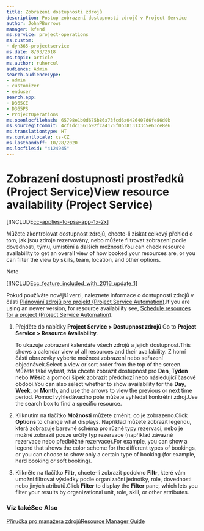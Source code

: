 ```yaml
---
title: Zobrazení dostupnosti zdrojů
description: Postup zobrazení dostupnosti zdrojů v Project Service
author: JohnPBurrows
manager: kfend
ms.service: project-operations
ms.custom:
- dyn365-projectservice
ms.date: 8/03/2018
ms.topic: article
ms.author: ruhercul
audience: Admin
search.audienceType:
- admin
- customizer
- enduser
search.app:
- D365CE
- D365PS
- ProjectOperations
ms.openlocfilehash: 65798e1b0d675b86a73fcd6a0426407d6fe86d0b
ms.sourcegitcommit: 4cf1dc1561b92fca4175f0b3813133c5e63ce8e6
ms.translationtype: HT
ms.contentlocale: cs-CZ
ms.lasthandoff: 10/28/2020
ms.locfileid: "4124945"
---
```

# <a name="view-resource-availability-project-service"></a><span data-ttu-id="cf804-103">Zobrazení dostupnosti prostředků (Project Service)</span><span class="sxs-lookup"><span data-stu-id="cf804-103">View resource availability (Project Service)</span></span>

[!INCLUDE[cc-applies-to-psa-app-1x-2x](../includes/cc-applies-to-psa-app-1x-2x.md)]

<span data-ttu-id="cf804-104">Můžete zkontrolovat dostupnost zdrojů, chcete-li získat celkový přehled o tom, jak jsou zdroje rezervovány, nebo můžete filtrovat zobrazení podle dovedností, týmu, umístění a dalších možností.</span><span class="sxs-lookup"><span data-stu-id="cf804-104">You can check resource availability to get an overall view of how booked your resources are, or you can filter the view by skills, team, location, and other options.</span></span>  
  
> [!NOTE]
> [!INCLUDE[cc_feature_included_with_2016_update_1](../includes/cc-feature-included-with-2016-update-1.md)]  
> 
>  <span data-ttu-id="cf804-105">Pokud používáte novější verzi, naleznete informace o dostupnosti zdrojů v části [Plánování zdrojů pro projekt (Project Service Automation)](../psa/schedule-resources-project.md).</span><span class="sxs-lookup"><span data-stu-id="cf804-105">If you are using an newer version, for resource availability see, [Schedule resources for a project (Project Service Automation)](../psa/schedule-resources-project.md).</span></span>  

1. <span data-ttu-id="cf804-106">Přejděte do nabídky **Project Service > Dostupnost zdrojů**.</span><span class="sxs-lookup"><span data-stu-id="cf804-106">Go to **Project Service > Resource Availability**.</span></span>  

    <span data-ttu-id="cf804-107">To ukazuje zobrazení kalendáře všech zdrojů a jejich dostupnost.</span><span class="sxs-lookup"><span data-stu-id="cf804-107">This shows a calendar view of all resources and their availability.</span></span> <span data-ttu-id="cf804-108">Z horní části obrazovky vyberte možnost zobrazení nebo seřazení objednávek.</span><span class="sxs-lookup"><span data-stu-id="cf804-108">Select a view or sort order from the top of the screen.</span></span> <span data-ttu-id="cf804-109">Můžete také vybrat, zda chcete zobrazit dostupnost pro **Den**, **Týden** nebo **Měsíc** a pomocí šipek zobrazit předchozí nebo následující časové období.</span><span class="sxs-lookup"><span data-stu-id="cf804-109">You can also select whether to show availability for the **Day**, **Week**, or **Month**, and use the arrows to view the previous or next time period.</span></span> <span data-ttu-id="cf804-110">Pomocí vyhledávacího pole můžete vyhledat konkrétní zdroj.</span><span class="sxs-lookup"><span data-stu-id="cf804-110">Use the search box to find a specific resource.</span></span>  

2. <span data-ttu-id="cf804-111">Kliknutím na tlačítko **Možnosti** můžete změnit, co je zobrazeno.</span><span class="sxs-lookup"><span data-stu-id="cf804-111">Click **Options** to change what displays.</span></span> <span data-ttu-id="cf804-112">Například můžete zobrazit legendu, která zobrazuje barevné schéma pro různé typy rezervací, nebo je možné zobrazit pouze určitý typ rezervace (například závazné rezervace nebo předběžné rezervace).</span><span class="sxs-lookup"><span data-stu-id="cf804-112">For example, you can show a legend that shows the color scheme for the different types of bookings, or you can choose to show only a certain type of booking (for example, hard booking or soft booking).</span></span>  

3. <span data-ttu-id="cf804-113">Klikněte na tlačítko **Filtr**, chcete-li zobrazit podokno **Filtr**, které vám umožní filtrovat výsledky podle organizační jednotky, role, dovednosti nebo jiných atributů.</span><span class="sxs-lookup"><span data-stu-id="cf804-113">Click **Filter** to display the **Filter** pane, which lets you filter your results by organizational unit, role, skill, or other attributes.</span></span>  

### <a name="see-also"></a><span data-ttu-id="cf804-114">Viz také</span><span class="sxs-lookup"><span data-stu-id="cf804-114">See Also</span></span>  
 [<span data-ttu-id="cf804-115">Příručka pro manažera zdrojů</span><span class="sxs-lookup"><span data-stu-id="cf804-115">Resource Manager Guide</span></span>](../psa/resource-manager-guide.md)
